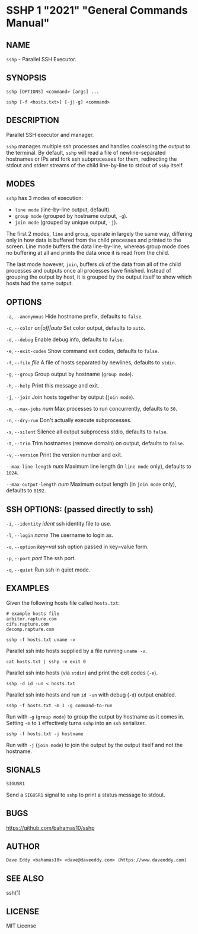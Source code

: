 SSHP 1 "2021" "General Commands Manual"
=======================================

NAME
----

`sshp` - Parallel SSH Executor.

SYNOPSIS
--------

`sshp [OPTIONS] <command> [args] ...`

`sshp [-f <hosts.txt>] [-j|-g] <command>`

DESCRIPTION
-----------

Parallel SSH executor and manager.

`sshp` manages multiple ssh processes and handles coalescing the output to the
terminal.  By default, `sshp` will read a file of newline-separated hostnames
or IPs and fork ssh subprocesses for them, redirecting the stdout and stderr
streams of the child line-by-line to stdout of `sshp` itself.

MODES
-----

`sshp` has 3 modes of execution:

- `line mode` (line-by-line output, default).
- `group mode` (grouped by hostname output, `-g`).
- `join mode` (grouped by unique output, `-j`).

The first 2 modes, `line` and `group`, operate in largely the same way,
differing only in how data is buffered from the child processes and printed to
the screen.  Line mode buffers the data line-by-line, whereas group mode does
no buffering at all and prints the data once it is read from the child.

The last mode however, `join`, buffers *all* of the data from all of the child
processes and outputs once all processes have finished.  Instead of grouping
the output by host, it is grouped by the output itself to show which hosts had
the same output.

OPTIONS
--------

`-a`, `--anonymous`
  Hide hostname prefix, defaults to `false`.

`-c`, `--color` *on|off|auto*
  Set color output, defaults to `auto`.

`-d`, `--debug`
  Enable debug info, defaults to `false`.

`-e`, `--exit-codes`
  Show command exit codes, defaults to `false`.

`-f`, `--file` *file*
  A file of hosts separated by newlines, defaults to `stdin`.

`-g`, `--group`
  Group output by hostname (`group mode`).

`-h`, `--help`
  Print this message and exit.

`-j`, `--join`
  Join hosts together by output (`join mode`).

`-m`, `--max-jobs` *num*
  Max processes to run concurrently, defaults to `50`.

`-n`, `--dry-run`
  Don't actually execute subprocesses.

`-s`, `--silent`
  Silence all output subprocess stdio, defaults to `false`.

`-t`, `--trim`
  Trim hostnames (remove domain) on output, defaults to `false`.

`-v`, `--version`
  Print the version number and exit.

`--max-line-length` *num*
  Maximum line length (in `line mode` only), defaults to `1024`.

`--max-output-length` *num*
  Maximum output length (in `join mode` only), defaults to `8192`.

SSH OPTIONS: (passed directly to ssh)
-------------------------------------

`-i`, `--identity` *ident*
  ssh identity file to use.

`-l`, `--login` *name*
  The username to login as.

`-o`, `--option` *key=val*
  ssh option passed in key=value form.

`-p`, `--port` *port*
  The ssh port.

`-q`, `--quiet`
  Run ssh in quiet mode.

EXAMPLES
--------

Given the following hosts file called `hosts.txt`:

```
# example hosts file
arbiter.rapture.com
cifs.rapture.com
decomp.rapture.com
```

`sshp -f hosts.txt uname -v`

  Parallel ssh into hosts supplied by a file running `uname -v`.

`cat hosts.txt | sshp -e exit 0`

  Parallel ssh into hosts (via `stdin`) and print the exit codes (`-e`).

`sshp -d id -un < hosts.txt`

  Parallel ssh into hosts and run `id -un` with debug (`-d`) output enabled.

`sshp -f hosts.txt -m 1 -g command-to-run`

  Run with `-g` (`group mode`) to group the output by hostname as it comes in.
  Setting `-m` to `1` effectively turns `sshp` into an `ssh` serializer.

`sshp -f hosts.txt -j hostname`

  Run with `-j` (`join mode`) to join the output by the output itself and not
  the hostname.

SIGNALS
-------

`SIGUSR1`

  Send a `SIGUSR1` signal to `sshp` to print a status message to stdout.

BUGS
----

https://github.com/bahamas10/sshp

AUTHOR
------

`Dave Eddy <bahamas10> <dave@daveeddy.com> (https://www.daveeddy.com)`

SEE ALSO
--------

ssh(1)

LICENSE
-------

MIT License

